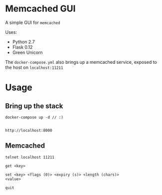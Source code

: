 Memcached GUI
=============

A simple GUI for `memcached`

Uses:
* Python 2.7
* Flask 0.12
* Green Unicorn

The `docker-compose.yml` also brings up a memcached service, exposed to the host on `localhost:11211`


# Usage
## Bring up the stack
```
docker-compose up -d // :)


http://localhost:8000
```

## Memcached
```
telnet localhost 11211

get <key>

set <key> <flags (0)> <expiry (s)> <length (chars)>
<value>

quit
```


